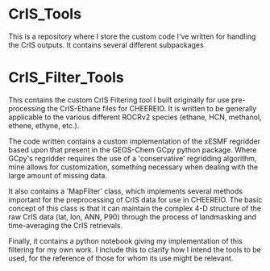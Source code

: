 # CrIS_Tools
This is a repository where I store the custom code I've written for handling the CrIS outputs. It contains several different subpackages

# CrIS_Filter_Tools
This contains the custom CrIS Filtering tool I built originally for use pre-processing the CrIS-Ethane files for CHEEREIO. It is written to be generally applicable to the various different ROCRv2 species (ethane, HCN, methanol, ethene, ethyne, etc.).

The code written contains a custom implementation of the xESMF regridder based upon that present in the GEOS-Chem GCpy python package. Where GCpy's regridder requires the use of a 'conservative' regridding algorithm, mine allows for customization, something necessary when dealing with the large amount of missing data.

It also contains a 'MapFilter' class, which implements several methods important for the preprocessing of CrIS data for use in CHEEREIO. The basic concept of this class is that it can maintain the complex 4-D structure of the raw CrIS data (lat, lon, ANN, P90) through the process of landmasking and time-averaging the CrIS retrievals.

Finally, it contains a python notebook giving my implementation of this filtering for my own work. I include this to clarify how I intend the tools to be used, for the reference of those for whom its use might be relevant.
